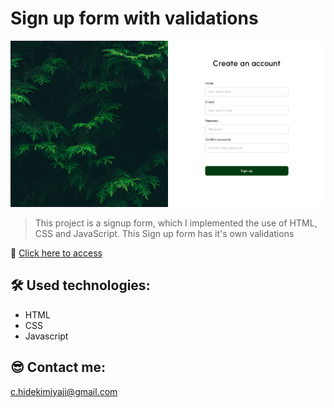 # Sign up form with validations

![preview](./preview/preview.png)

> This project is a signup form, which I implemented the use of HTML, CSS and JavaScript. This Sign up form has it's own validations

🔗 [Click here to access](https://caiomiyaji.github.io/signup-form/)

## 🛠 Used technologies:

- HTML
- CSS
- Javascript

## 😎 Contact me:

c.hidekimiyaji@gmail.com
